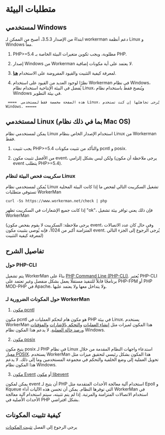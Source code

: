 # متطلبات البيئة

## لمستخدمي Windows
ابتداءً من الإصدار 3.5.3، أصبح من الممكن لـ workerman دعم أنظمة Linux و Windows معاً.

1. PHP>=5.4 مطلوبة، ويجب تكوين متغيرات البيئة الخاصة بـ PHP.

2. إصدار Windows من Workerman لا يعتمد على أية مكونات إضافية.

3. لمعرفة كيفية التثبيت والقيود المفروضة على الاستخدام [**هنا**](https://www.workerman.net/windows).

4. نظرًا لوجود العديد من القيود على استخدام Workerman في نظام Windows، يُفضل في البيئة الإنتاجية استخدام نظام Linux، ويُنصح فقط باستخدام نظام Windows في بيئة التطوير.

``` ====  هذه الصفحة مخصصة فقط لمستخدمي Linux، يُرجى تجاهلها إن كنت تستخدم Windows. =====```

## لمستخدمي Linux (بما في ذلك نظام Mac OS)
يمكن لمستخدمي نظام Linux استخدام الإصدار الخاص بنظام Linux من Workerman فقط.

1. يجب تثبيت PHP>=5.4 والتأكد من تثبيت مكونات pcntl و posix.

2. من الأفضل تثبيت مكون event، ولكن ليس بشكل إلزامي (يرجى ملاحظة أن مكون event يتطلب PHP>=5.4).

### سكريبت فحص البيئة لنظام Linux
يُمكن لمستخدمي نظام Linux تشغيل السكريبت التالي لفحص ما إذا كانت البيئة المحلية تستوفي متطلبات WorkerMan

```curl -Ss https://www.workerman.net/check | php```

إذا كانت جميع الإشعارات في السكريبت تظهر "ok"، فإن ذلك يعني توافر بيئة تشغيل WorkerMan

(يرجى ملاحظة: السكريبت لا يقوم بفحص مكون event، وفي حال كان عدد الاتصالات المتزامنة أكبر من 1024، فإنه يُوصى بتثبيت مكون event. يُرجى الرجوع إلى الجزء التالي لمعرفة كيفية التثبيت)

## تفاصيل الشرح

### حول PHP-CLI

يتم تشغيل WorkerMan بناءً على [PHP Command Line (PHP-CLI)](https://php.net/manual/zh/features.commandline.php). يُعتبر PHP-CLI برنامجًا قابلاً للتنفيذ مستقلًا يعمل بشكل منفصل وغير تعتمد على PHP-FPM أو PHP MOD-PHP في Apache، ولا يتداخل معها ولا يعتمد عليها.

### حول المكونات الضرورية لـ WorkerMan

1. [مكون pcntl](https://cn2.php.net/manual/zh/book.pcntl.php)

مكون pcntl هو مكون هام لتحكم العمليات في PHP في بيئة Linux. يستخدم WorkerMan هذا المكون لميزات مثل [إنشاء العمليات](https://cn2.php.net/manual/zh/function.pcntl-fork.php) و[التحكم بالإشارات](https://cn2.php.net/manual/zh/function.pcntl-signal.php) و[المؤقتات](https://cn2.php.net/manual/zh/function.pcntl-alarm.php) و[رصد حالة العملية](https://cn2.php.net/manual/zh/function.pcntl-waitpid.php). لا يدعم هذا المكون نظام Windows.

2. [مكون posix](https://cn2.php.net/manual/zh/book.posix.php)

يتيح مكون posix لـ PHP في نظام Linux استدعاء واجهات النظام المقدمة من خلال [معيار POSIX](https://baike.baidu.com/view/209573.htm). يستخدم WorkerMan هذا المكون بشكل رئيسي لتحقيق ميزات مثل تحويل العملية إلى وضع الخلفية والتحكم في مجموعة المستخدمين وما إلى ذلك. لا يدعم هذا المكون نظام Windows.

3. [مكون Event](https://php.net/manual/zh/book.event.php) أو [مكون libevent](https://cn2.php.net/manual/en/book.libevent.php)

يمكن لمكون event أن يتيح لـ PHP استخدام آلية معالجة الأحداث المتقدمة مثل Epoll و Kqueue التي توفرها النظام. يمكن أن تحسن هذه الآليات أداء WorkerMan في استخدام الاتصالات المتزامنة والمرتبة. إذا لم يتم تثبيته، سيتم استخدام آلية معالجة الأحداث الأصلية في PHP بشكل افتراضي.

## كيفية تثبيت المكونات

يرجى الرجوع إلى الفصل [تثبيت المكونات](../appendices/install-extension.md)
